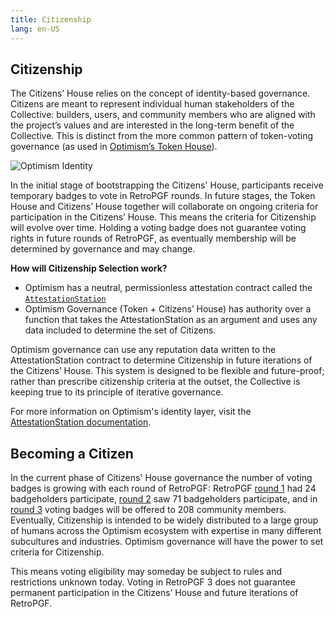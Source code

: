 ```yaml
---
title: Citizenship
lang: en-US
---
```


## Citizenship

The Citizens’ House relies on the concept of identity-based governance. Citizens are meant to represent individual human stakeholders of the Collective: builders, users, and community members who are aligned with the project’s values and are interested in the long-term benefit of the Collective.
This is distinct from the more common pattern of token-voting governance (as used in [Optimism’s Token House](./token-house.md)). 

<img width="auto" alt="Optimism Identity" src="https://user-images.githubusercontent.com/27849965/219097012-a21ebb1f-66dc-47a8-8b3f-6382774ad5d6.png">

In the initial stage of bootstrapping the Citizens' House, participants receive temporary badges to vote in RetroPGF rounds.
In future stages, the Token House and Citizens’ House together will collaborate on ongoing criteria for participation in the Citizens’ House. 
This means the criteria for Citizenship will evolve over time. Holding a voting badge does not guarantee voting rights in future rounds of RetroPGF, as eventually membership will be determined by governance and may change.

**How will Citizenship Selection work?**

- Optimism has a neutral, permissionless attestation contract called the [`AttestationStation`](../identity/)
- Optimism Governance (Token + Citizens’ House) has authority over a function that takes the AttestationStation as an argument and uses any data included to determine the set of Citizens.

Optimism governance can use any reputation data written to the AttestationStation contract to determine Citizenship in future iterations of the Citizens’ House. 
This system is designed to be flexible and future-proof; rather than prescribe citizenship criteria at the outset, the Collective is keeping true to its principle of iterative governance. 

For more information on Optimism's identity layer, visit the [AttestationStation documentation](../identity/). 

## Becoming a Citizen
In the current phase of Citizens' House governance the number of voting badges is growing with each round of RetroPGF:
RetroPGF [round 1](./retropgf-1.md) had 24 badgeholders participate, [round 2](./retropgf-2.md) saw 71 badgeholders participate, and in [round 3](./retropgf-3.md) voting badges will be offered to 208 community members.  
Eventually, Citizenship is intended to be widely distributed to a large group of humans across the Optimism ecosystem with expertise in many different subcultures and industries. Optimism governance will have the power to set criteria for Citizenship. 

This means voting eligibility may someday be subject to rules and restrictions unknown today. Voting in RetroPGF 3 does not guarantee permanent participation in the Citizens’ House and future iterations of RetroPGF.

